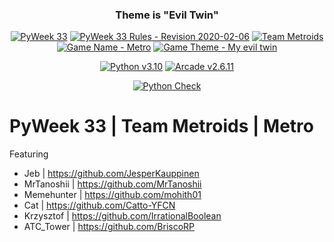 <div align="center">

  <h3>Theme is "Evil Twin"</h3>

[![PyWeek 33](https://img.shields.io/badge/PyWeek-33-blue)](https://pyweek.org/33/)
[![PyWeek 33 Rules - Revision 2020-02-06](https://img.shields.io/badge/Rules-2020--02--06-blue)](https://pyweek.readthedocs.io/en/latest/rules.html)
[![Team Metroids](https://img.shields.io/badge/Team-Metroids-brightgreen)](https://pyweek.org/e/meme_py123/)
[![Game Name - Metro](https://img.shields.io/badge/Game-Metro-brightgreen)](https://pyweek.org/e/meme_py123/)
[![Game Theme - My evil twin](https://img.shields.io/badge/Game%20Theme-My%20evil%20twin-blue)](https://pyweek.org/p/37/)

</div>
<div align="center">

[![Python v3.10](https://img.shields.io/badge/Python-v3.10-blue)](https://docs.python.org/3.10/)
[![Arcade v2.6.11](https://img.shields.io/badge/Arcade-v2.6.11-blue)](https://api.arcade.academy/en/2.6.11/)

</div>
<div align="center">

[![Python Check](https://github.com/MrTanoshii/PyWeek-33-Metro/actions/workflows/python_check.yml/badge.svg)](https://github.com/MrTanoshii/PyWeek-33-Metro/actions/workflows/python_check.yml)

</div>

# PyWeek 33 | Team Metroids | Metro

Featuring

- Jeb | https://github.com/JesperKauppinen
- MrTanoshii | https://github.com/MrTanoshii
- Memehunter | https://github.com/mohith01
- Cat | https://github.com/Catto-YFCN
- Krzysztof | https://github.com/IrrationalBoolean
- ATC_Tower | https://github.com/BriscoRP
